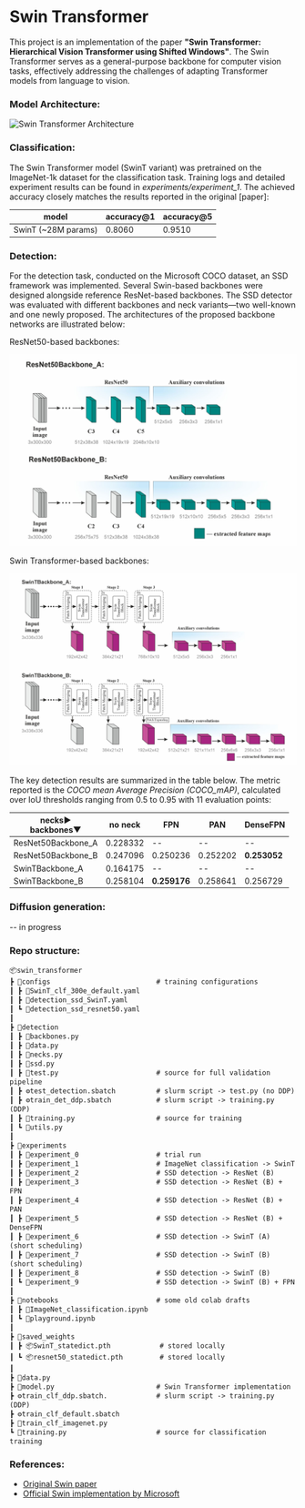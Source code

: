 # Swin Transformer

This project is an implementation of the paper **"Swin Transformer: Hierarchical Vision Transformer using Shifted Windows"**. The Swin Transformer serves as a general-purpose backbone for computer vision tasks, effectively addressing the challenges of adapting Transformer models from language to vision.

### Model Architecture:

![Swin Transformer Architecture](https://amaarora.github.io/images/swin-transformer.png)


### Classification:
The Swin Transformer model (SwinT variant) was pretrained on the ImageNet-1k dataset for the classification task. Training logs and detailed experiment results can be found in *experiments/experiment_1*. The achieved accuracy closely matches the results reported in the original [paper]:

| model               | accuracy@1 | accuracy@5|
|---------------------|------------|-----------|
| SwinT  (~28M params)|   0.8060   |  0.9510   |

### Detection:
For the detection task, conducted on the Microsoft COCO dataset, an SSD framework was implemented. Several Swin-based backbones were designed alongside reference ResNet-based backbones. The SSD detector was evaluated with different backbones and neck variants—two well-known and one newly proposed. The architectures of the proposed backbone networks are illustrated below:

ResNet50-based backbones:
<p align="left"> <img src="imgs/resnet_scheme.jpg" alt="ResNet50 backbones" /> </p>

Swin Transformer-based backbones:
<p align="left"> <img src="imgs/swin_scheme.jpg" alt="SwinT backbones" /> </p>

The key detection results are summarized in the table below. The metric reported is the *COCO mean Average Precision (COCO_mAP)*, calculated over IoU thresholds ranging from 0.5 to 0.95 with 11 evaluation points:

| necks▶<br>backbones▼  | no neck  |     FPN      |    PAN   |   DenseFPN   |
|-----------------------|----------|--------------|----------|--------------|
| ResNet50Backbone_A    | 0.228332 |    --        |   --     |     --       |
| ResNet50Backbone_B    | 0.247096 | 0.250236     | 0.252202 | **0.253052** |
| SwinTBackbone_A       | 0.164175 |     --       |    --    |     --       |
| SwinTBackbone_B       | 0.258104 | **0.259176** | 0.258641 |   0.256729   |

### Diffusion generation:
-- in progress 

### Repo structure:

 ```
📦swin_transformer
 ┣ 📂configs                          # training configurations
 ┃ ┣ 📜SwinT_clf_300e_default.yaml
 ┃ ┣ 📜detection_ssd_SwinT.yaml
 ┃ ┗ 📜detection_ssd_resnet50.yaml
 ┃ 
 ┣ 📂detection
 ┃ ┣ 📜backbones.py
 ┃ ┣ 📜data.py
 ┃ ┣ 📜necks.py
 ┃ ┣ 📜ssd.py
 ┃ ┣ 📜test.py                        # source for full validation pipeline
 ┃ ┣ ⚙️test_detection.sbatch          # slurm script -> test.py (no DDP)
 ┃ ┣ ⚙️train_det_ddp.sbatch           # slurm script -> training.py (DDP)
 ┃ ┣ 📜training.py                    # source for training
 ┃ ┗ 📜utils.py
 ┃
 ┣ 📂experiments
 ┃ ┣ 📂experiment_0                   # trial run
 ┃ ┣ 📂experiment_1                   # ImageNet classification -> SwinT
 ┃ ┣ 📂experiment_2                   # SSD detection -> ResNet (B)
 ┃ ┣ 📂experiment_3                   # SSD detection -> ResNet (B) + FPN
 ┃ ┣ 📂experiment_4                   # SSD detection -> ResNet (B) + PAN
 ┃ ┣ 📂experiment_5                   # SSD detection -> ResNet (B) + DenseFPN
 ┃ ┣ 📂experiment_6                   # SSD detection -> SwinT (A) (short scheduling)
 ┃ ┣ 📂experiment_7                   # SSD detection -> SwinT (B) (short scheduling)
 ┃ ┣ 📂experiment_8                   # SSD detection -> SwinT (B)
 ┃ ┗ 📂experiment_9                   # SSD detection -> SwinT (B) + FPN  
 ┃
 ┣ 📂notebooks                        # some old colab drafts 
 ┃ ┣ 📜ImageNet_classification.ipynb
 ┃ ┗ 📜playground.ipynb
 ┃
 ┣ 📂saved_weights
 ┃ ┣ 📦SwinT_statedict.pth            # stored locally 
 ┃ ┗ 📦resnet50_statedict.pth         # stored locally
 ┃
 ┣ 📜data.py
 ┣ 📜model.py                         # Swin Transformer implementation
 ┣ ⚙️train_clf_ddp.sbatch.            # slurm script -> training.py (DDP)
 ┣ ⚙️train_clf_default.sbatch
 ┣ 📜train_clf_imagenet.py
 ┗ 📜training.py                      # source for classification training
 ```

### References:

* [Original Swin paper](https://arxiv.org/abs/2103.14030)
* [Official Swin implementation by Microsoft](https://github.com/microsoft/Swin-Transformer)